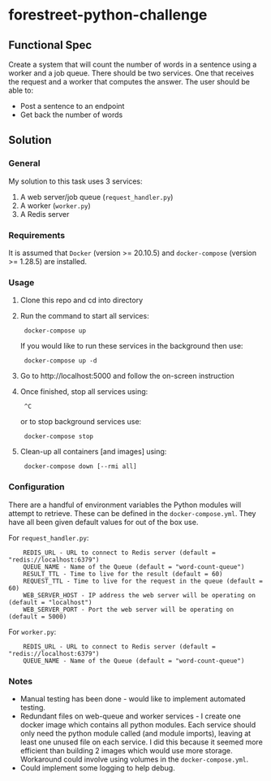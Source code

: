 # forestreet-python-challenge

## Functional Spec
Create a system that will count the number of words in a sentence using a worker and a job queue. There should be two services. One that receives the request and a worker that computes the answer.
The user should be able to:

- Post a sentence to an endpoint
- Get back the number of words

## Solution
### General
My solution to this task uses 3 services:
1. A web server/job queue (`request_handler.py`)
2. A worker (`worker.py`)
3. A Redis server

### Requirements
It is assumed that `Docker` (version >= 20.10.5) and `docker-compose` (version >= 1.28.5) are installed.
### Usage
1. Clone this repo and cd into directory
2. Run the command to start all services:

        docker-compose up
    If you would like to run these services in the background then use:

        docker-compose up -d
3. Go to http://localhost:5000 and follow the on-screen instruction
4. Once finished, stop all services using:

        ^C

    or to stop background services use:

        docker-compose stop

5. Clean-up all containers [and images] using:

        docker-compose down [--rmi all]

### Configuration
There are a handful of environment variables the Python modules will attempt to retrieve. These can be defined in the `docker-compose.yml`. They have all been given default values for out of the box use.

For `request_handler.py`:

        REDIS_URL - URL to connect to Redis server (default = "redis://localhost:6379")
        QUEUE_NAME - Name of the Queue (default = "word-count-queue")
        RESULT_TTL - Time to live for the result (default = 60)
        REQUEST_TTL - Time to live for the request in the queue (default = 60)
        WEB_SERVER_HOST - IP address the web server will be operating on (default = "localhost")
        WEB_SERVER_PORT - Port the web server will be operating on (default = 5000)

For `worker.py`:

        REDIS_URL - URL to connect to Redis server (default = "redis://localhost:6379")
        QUEUE_NAME - Name of the Queue (default = "word-count-queue")

### Notes
- Manual testing has been done - would like to implement automated testing.
- Redundant files on web-queue and worker services - I create one docker image which contains all python modules. Each service should only need the python module called (and module imports), leaving at least one unused file on each service. I did this because it seemed more efficient than building 2 images which would use more storage. Workaround could involve using volumes in the `docker-compose.yml`.
- Could implement some logging to help debug.
